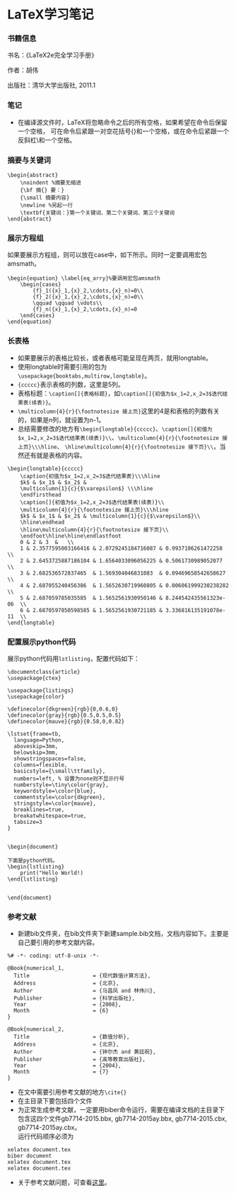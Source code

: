# LaTeX学习笔记
### 书籍信息
书名：《LaTeX2e完全学习手册》

作者：胡伟 

出版社：清华大学出版社, 2011.1
### 笔记
* 在编译源文件时，LaTeX将忽略命令之后的所有空格，如果希望在命令后保留一个空格，
可在命令后紧跟一对空花括号{}和一个空格，或在命令后紧跟一个反斜杠\和一个空格。
### 摘要与关键词
```
\begin{abstract}
	\noindent %摘要无缩进
	{\bf 摘{} 要：}
	{\small 摘要内容}
	\newline %另起一行
	\textbf{关键词：}第一个关键词、第二个关键词、第三个关键词
\end{abstract}
```
### 展示方程组
如果要展示方程组，则可以放在case中，如下所示。同时一定要调用宏包amsmath。
```
\begin{equation} \label{eq_arry}%要调用宏包amsmath
	\begin{cases}
		{f}_1({x}_1,{x}_2,\cdots,{x}_n)=0\\
		{f}_2({x}_1,{x}_2,\cdots,{x}_n)=0\\
		\qquad \qquad \vdots\\
		{f}_n({x}_1,{x}_2,\cdots,{x}_n)=0
	\end{cases}	
\end{equation}
```
### 长表格
* 如果要展示的表格比较长，或者表格可能呈现在两页，就用longtable。 
* 使用longtable时需要引用的包为`\usepackage{booktabs,multirow,longtable}`。  
* `{ccccc}`表示表格的列数，这里是5列。 
* 表格标题：`\caption[]{表格标题}`，如`\caption[]{初值为$x_1=2,x_2=3$迭代结果表(续表)}`。
* `\multicolumn{4}{r}{\footnotesize 接上页}`这里的4是和表格的列数有关的，如果是n列，就设置为n-1。 
* 总结需要修改的地方有`\begin{longtable}{ccccc}`、`\caption[]{初值为$x_1=2,x_2=3$迭代结果表(续表)}\\`、`\multicolumn{4}{r}{\footnotesize 接上页}\\\hline`、
`\hline\multicolumn{4}{r}{\footnotesize 接下页}\\`，当然还有就是表格的内容。

```
\begin{longtable}{ccccc}
    \caption{初值为$x_1=2,x_2=3$迭代结果表}\\\hline
    $k$ & $x_1$ & $x_2$ & 
    \multicolumn{1}{c}{$\varepsilon$} \\\hline
    \endfirsthead
    \caption[]{初值为$x_1=2,x_2=3$迭代结果表(续表)}\\
    \multicolumn{4}{r}{\footnotesize 接上页}\\\hline
    $k$ & $x_1$ & $x_2$ & \multicolumn{1}{c}{$\varepsilon$}\\
    \hline\endhead
    \hline\multicolumn{4}{r}{\footnotesize 接下页}\\
    \endfoot\hline\hline\endlastfoot
    0 & 2 & 3  &   \\
    1 & 2.3577595003166416 & 2.0729245184716087 & 0.9937106261472258  \\
    2 & 2.6453725887186104 & 1.6564033096056225 & 0.5061730989052077  \\
    3 & 2.682536572837465  & 1.569304046831083  & 0.09469658542658627  \\
    4 & 2.687055240456386  & 1.5652630719960805 & 0.006061999230238282  \\
    5 & 2.687059785035585  & 1.5652561930950146 & 8.244542435561323e-06  \\
    6 & 2.6870597850598585 & 1.5652561930721185 & 3.336816135191078e-11  \\
\end{longtable}
```
### 配置展示python代码
展示python代码用`lstlisting`，配置代码如下：
```
\documentclass{article}
\usepackage{ctex}

\usepackage{listings}
\usepackage{color}

\definecolor{dkgreen}{rgb}{0,0.6,0}
\definecolor{gray}{rgb}{0.5,0.5,0.5}
\definecolor{mauve}{rgb}{0.58,0,0.82}

\lstset{frame=tb,
  language=Python,
  aboveskip=3mm,
  belowskip=3mm,
  showstringspaces=false,
  columns=flexible,
  basicstyle={\small\ttfamily},
  numbers=left, % 设置为none则不显示行号
  numberstyle=\tiny\color{gray},
  keywordstyle=\color{blue},
  commentstyle=\color{dkgreen},
  stringstyle=\color{mauve},
  breaklines=true,
  breakatwhitespace=true,
  tabsize=3
}


\begin{document}

下面是python代码。
\begin{lstlisting}
    print("Hello World!)
\end{lstlisting}


\end{document}
```
### 参考文献
* 新建bib文件夹，在bib文件夹下新建sample.bib文档，文档内容如下。主要是自己要引用的参考文献内容。
```
%# -*- coding: utf-8-unix -*-

@Book{numerical_1,
  Title                    = {现代数值计算方法},
  Address                  = {北京},
  Author                   = {马昌凤 and 林伟川},
  Publisher                = {科学出版社},
  Year                     = {2008},
  Month                    = {6}
}

@Book{numerical_2,
  Title                    = {数值分析},
  Address                  = {北京},
  Author                   = {钟尔杰 and 黄廷祝},
  Publisher                = {高等教育出版社},
  Year                     = {2004},
  Month                    = {7}
}
```
* 在文中需要引用参考文献的地方`\cite{}`
* 在主目录下要包括四个文件
* 为正常生成参考文献，一定要用biber命令运行，需要在编译文档的主目录下包含这四个文件gb7714-2015.bbx, gb7714-2015ay.bbx, gb7714-2015.cbx, gb7714-2015ay.cbx。  
运行代码顺序必须为
```
xelatex document.tex
biber document
xelatex document.tex
xelatex document.tex
```
* 关于参考文献问题，可查看[这里](https://github.com/hushidong/biblatex-gb7714-2015#jumptotutorial)。
